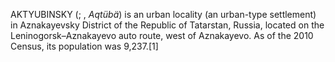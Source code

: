 AKTYUBINSKY (; , _Aqtübä_) is an urban locality (an urban-type settlement) in Aznakayevsky District of the Republic of Tatarstan, Russia, located on the Leninogorsk–Aznakayevo auto route, west of Aznakayevo. As of the 2010 Census, its population was 9,237.[1]
